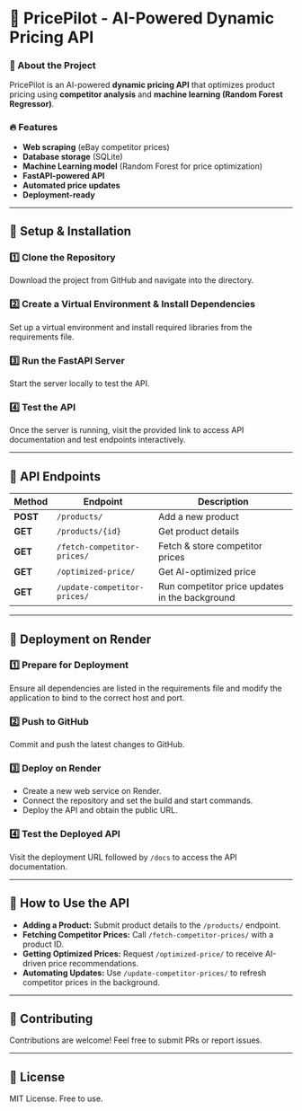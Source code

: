 # 📌 PricePilot - AI-Powered Dynamic Pricing API

### 🚀 About the Project
PricePilot is an AI-powered **dynamic pricing API** that optimizes product pricing using **competitor analysis** and **machine learning (Random Forest Regressor)**.

### 🔥 Features
- **Web scraping** (eBay competitor prices)
- **Database storage** (SQLite)
- **Machine Learning model** (Random Forest for price optimization)
- **FastAPI-powered API**
- **Automated price updates**
- **Deployment-ready**

---

## 📌 Setup & Installation

### 1️⃣ Clone the Repository
Download the project from GitHub and navigate into the directory.

### 2️⃣ Create a Virtual Environment & Install Dependencies
Set up a virtual environment and install required libraries from the requirements file.

### 3️⃣ Run the FastAPI Server
Start the server locally to test the API.

### 4️⃣ Test the API
Once the server is running, visit the provided link to access API documentation and test endpoints interactively.

---

## 📌 API Endpoints
| Method | Endpoint | Description |
|--------|----------|------------|
| **POST** | `/products/` | Add a new product |
| **GET** | `/products/{id}` | Get product details |
| **GET** | `/fetch-competitor-prices/` | Fetch & store competitor prices |
| **GET** | `/optimized-price/` | Get AI-optimized price |
| **GET** | `/update-competitor-prices/` | Run competitor price updates in the background |

---

## 📌 Deployment on Render

### 1️⃣ Prepare for Deployment
Ensure all dependencies are listed in the requirements file and modify the application to bind to the correct host and port.

### 2️⃣ Push to GitHub
Commit and push the latest changes to GitHub.

### 3️⃣ Deploy on Render
- Create a new web service on Render.
- Connect the repository and set the build and start commands.
- Deploy the API and obtain the public URL.

### 4️⃣ Test the Deployed API
Visit the deployment URL followed by `/docs` to access the API documentation.

---

## 📌 How to Use the API
- **Adding a Product:** Submit product details to the `/products/` endpoint.
- **Fetching Competitor Prices:** Call `/fetch-competitor-prices/` with a product ID.
- **Getting Optimized Prices:** Request `/optimized-price/` to receive AI-driven price recommendations.
- **Automating Updates:** Use `/update-competitor-prices/` to refresh competitor prices in the background.

---

## 📌 Contributing
Contributions are welcome! Feel free to submit PRs or report issues.

---
## 📌 License
MIT License. Free to use.
